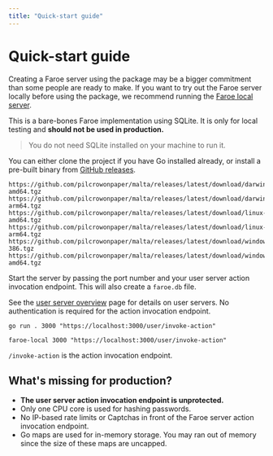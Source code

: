 ```yaml
---
title: "Quick-start guide"
---
```


# Quick-start guide

Creating a Faroe server using the package may be a bigger commitment than some people are ready to make. If you want to try out the Faroe server locally before using the package, we recommend running the [Faroe local server]().

This is a bare-bones Faroe implementation using SQLite. It is only for local testing and **should not be used in production.**

> You do not need SQLite installed on your machine to run it.

You can either clone the project if you have Go installed already, or install a pre-built binary from [GitHub releases]().

```
https://github.com/pilcrowonpaper/malta/releases/latest/download/darwin-amd64.tgz
https://github.com/pilcrowonpaper/malta/releases/latest/download/darwin-arm64.tgz
https://github.com/pilcrowonpaper/malta/releases/latest/download/linux-amd64.tgz
https://github.com/pilcrowonpaper/malta/releases/latest/download/linux-arm64.tgz
https://github.com/pilcrowonpaper/malta/releases/latest/download/windows-386.tgz
https://github.com/pilcrowonpaper/malta/releases/latest/download/windows-amd64.tgz
```

Start the server by passing the port number and your user server action invocation endpoint. This will also create a `faroe.db` file.

See the [user server overview](/user-server/overview) page for details on user servers. No authentication is required for the action invocation endpoint.

```
go run . 3000 "https://localhost:3000/user/invoke-action"

faroe-local 3000 "https://localhost:3000/user/invoke-action"
```

`/invoke-action` is the action invocation endpoint.

## What's missing for production?

-   **The user server action invocation endpoint is unprotected.**
-   Only one CPU core is used for hashing passwords.
-   No IP-based rate limits or Captchas in front of the Faroe server action invocation endpoint.
-   Go maps are used for in-memory storage. You may ran out of memory since the size of these maps are uncapped.

